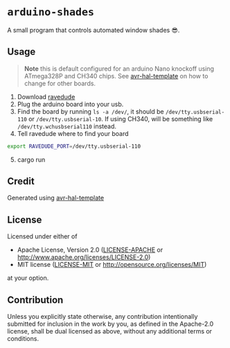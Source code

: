 `arduino-shades`
==================
A small program that controls automated window shades 😎. 


## Usage

> **Note** this is default configured for an arduino Nano knockoff using ATmega328P and CH340 chips. See [avr-hal-template](https://github.com/Rahix/avr-hal-template) on how to change for other boards. 

1. Download [ravedude](https://github.com/Rahix/avr-hal/tree/next/ravedude)
2. Plug the arduino board into your usb. 
3. Find the board by running `ls -a /dev/`, it should be `/dev/tty.usbserial-110` or `/dev/tty.usbserial-10`. If using CH340, will be something like `/dev/tty.wchusbserial110` instead. 
4. Tell ravedude where to find your board

```bash
export RAVEDUDE_PORT=/dev/tty.usbserial-110
```

5. cargo run

## Credit
Generated using [avr-hal-template](https://github.com/Rahix/avr-hal-template)

## License
Licensed under either of

 - Apache License, Version 2.0
   ([LICENSE-APACHE](LICENSE-APACHE) or <http://www.apache.org/licenses/LICENSE-2.0>)
 - MIT license
   ([LICENSE-MIT](LICENSE-MIT) or <http://opensource.org/licenses/MIT>)

at your option.

## Contribution
Unless you explicitly state otherwise, any contribution intentionally submitted
for inclusion in the work by you, as defined in the Apache-2.0 license, shall
be dual licensed as above, without any additional terms or conditions.
